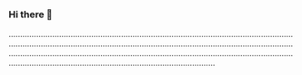 ### Hi there 👋

..............................................................................................................................................................................................................................................................................................................................................................................................................................................................................